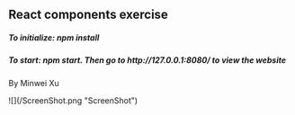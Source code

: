 <h2>React components exercise</h2>

<h5>To initialize: npm install</h5>

<h5>To start: npm start. Then go to http://127.0.0.1:8080/ to view the website</h5>

<p>By Minwei Xu</p>
![](/ScreenShot.png "ScreenShot")

